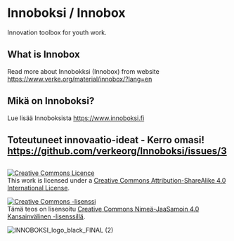 # Innoboksi / Innobox
Innovation toolbox for youth work.

## What is Innobox 
Read more about Innobokksi (Innobox) from website https://www.verke.org/material/innobox/?lang=en

## Mikä on Innoboksi?
Lue lisää Innoboksista https://www.innoboksi.fi

## Toteutuneet innovaatio-ideat - Kerro omasi! https://github.com/verkeorg/Innoboksi/issues/3

## 
<a rel="license" href="http://creativecommons.org/licenses/by-sa/4.0/"><img alt="Creative Commons Licence" style="border-width:0" src="https://i.creativecommons.org/l/by-sa/4.0/88x31.png" /></a><br />This work is licensed under a <a rel="license" href="http://creativecommons.org/licenses/by-sa/4.0/">Creative Commons Attribution-ShareAlike 4.0 International License</a>.

<a rel="license" href="http://creativecommons.org/licenses/by-sa/4.0/"><img alt="Creative Commons -lisenssi" style="border-width:0" src="https://i.creativecommons.org/l/by-sa/4.0/88x31.png" /></a><br />Tämä teos on lisensoitu <a rel="license" href="http://creativecommons.org/licenses/by-sa/4.0/">Creative Commons Nimeä-JaaSamoin 4.0 Kansainvälinen -lisenssillä</a>.

![INNOBOKSI_logo_black_FINAL (2)](https://user-images.githubusercontent.com/57221451/68026092-3d597b80-fcb7-11e9-8ad9-6e5f16d8d4d8.png)
